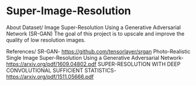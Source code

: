 # Super-Image-Resolution

About Dataset/
Image Super-Resolution Using a Generative Adversarial Network (SR-GAN)
The goal of this project is to upscale and improve the quality of low resolution images.

References/
SR-GAN- https://github.com/tensorlayer/srgan
Photo-Realistic Single Image Super-Resolution Using a Generative Adversarial Network- https://arxiv.org/pdf/1609.04802.pdf
SUPER-RESOLUTION WITH DEEP CONVOLUTIONAL SUFFICIENT STATISTICS- https://arxiv.org/pdf/1511.05666.pdf
